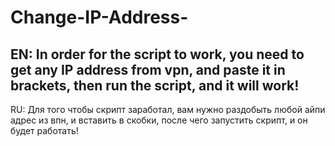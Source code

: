 # Change-IP-Address- 
EN: 
In order for the script to work, you need to get any IP address from vpn, and paste it in brackets, then run the script, and it will work!
------------------
RU:
Для того чтобы скрипт заработал, вам нужно раздобыть любой айпи адрес из впн, и вставить в скобки, после чего запустить скрипт, и он будет работать!
